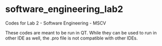 # software_engineering_lab2
Codes for Lab 2 - Software Engineering - MSCV


These codes are meant to be run in QT. While they can be used to run in other IDE as well, the .pro file is not compatible with other IDEs. 

